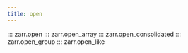 ```yaml
---
title: open
---
```


::: zarr.open
::: zarr.open_array
::: zarr.open_consolidated
::: zarr.open_group
::: zarr.open_like
